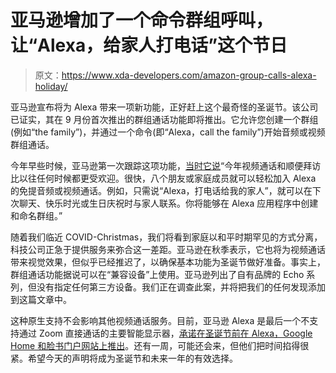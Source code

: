 # 亚马逊增加了一个命令群组呼叫，让“Alexa，给家人打电话”这个节日

> 原文：<https://www.xda-developers.com/amazon-group-calls-alexa-holiday/>

亚马逊宣布将为 Alexa 带来一项新功能，正好赶上这个最奇怪的圣诞节。该公司已证实，其在 9 月份首次推出的群组通话功能即将推出。它允许您创建一个群组(例如“the family”)，并通过一个命令(即“Alexa，call the family”)开始音频或视频群组通话。

今年早些时候，亚马逊第一次跟踪这项功能，[当时它说](https://www.aboutamazon.com/news/devices/introducing-new-alexa-features)“今年视频通话和顺便拜访比以往任何时候都更受欢迎。很快，八个朋友或家庭成员就可以轻松加入 Alexa 的免提音频或视频通话。例如，只需说“Alexa，打电话给我的家人”，就可以在下次聊天、快乐时光或生日庆祝时与家人联系。你将能够在 Alexa 应用程序中创建和命名群组。”

随着我们临近 COVID-Christmas，我们将看到家庭以和平时期罕见的方式分离，科技公司正急于提供服务来弥合这一差距。亚马逊在秋季表示，它也将为视频通话带来视觉效果，但似乎已经推迟了，以确保基本功能为圣诞节做好准备。事实上，群组通话功能据说可以在“兼容设备”上使用。亚马逊列出了自有品牌的 Echo 系列，但没有指定任何第三方设备。我们正在调查此案，并将把我们的任何发现添加到这篇文章中。

这种原生支持不会影响其他视频通话服务。目前，亚马逊 Alexa 是最后一个不支持通过 Zoom 直接通话的主要智能显示器，[承诺在圣诞节前在 Alexa，Google Home 和脸书门户网站上推出](https://www.xda-developers.com/zoom-google-nest-facebook-portal-amazon-echo-show-smart-displays/)。还有一周，可能还会来，但他们把时间掐得很紧。希望今天的声明将成为圣诞节和未来一年的有效选择。